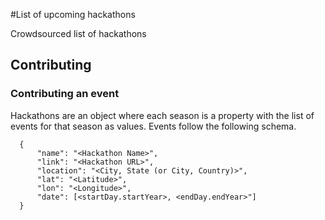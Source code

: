 #List of upcoming hackathons

Crowdsourced list of hackathons

## Contributing

### Contributing an event

Hackathons are an object where each season is a property with the list of events for that season as values. Events follow the following schema.
```
  {
      "name": "<Hackathon Name>",
      "link": "<Hackathon URL>",
      "location": "<City, State (or City, Country)>",
      "lat": "<Latitude>",
      "lon": "<Longitude>",
      "date": [<startDay.startYear>, <endDay.endYear>"]
  }
```
